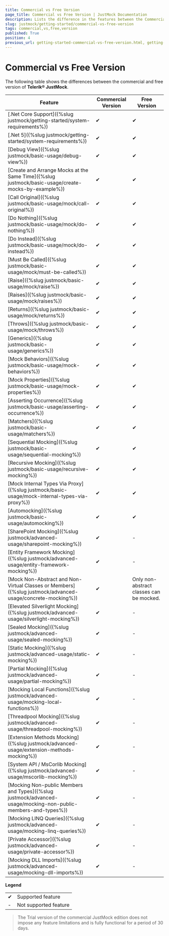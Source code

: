 ```yaml
---
title: Commercial vs Free Version
page_title: Commercial vs Free Version | JustMock Documentation
description: Lists the difference in the features between the Commercial and Free versions of Telerik JustMock 
slug: justmock/getting-started/commercial-vs-free-version
tags: commercial,vs,free,version
published: True
position: 4
previous_url: getting-started-commercial-vs-free-version.html, getting-started-commercial-vs-free-version
---
```


# Commercial vs Free Version

The following table shows the differences between the commercial and free version of __Telerik® JustMock__.

| Feature | Commercial Version | Free Version |
| ------ | ------ | ------ |
|[.Net Core Support]({%slug justmock/getting-started/system-requirements%})| &#x2714; | &#x2714; |
|[.Net 5]({%slug justmock/getting-started/system-requirements%})| &#x2714; | &#x2714; |
|[Debug View]({%slug justmock/basic-usage/debug-view%})| &#x2714; | &#x2714; |
|[Create and Arrange Mocks at the Same Time]({%slug justmock/basic-usage/create-mocks-by-example%})| &#x2714; | &#x2714; |
|[Call Original]({%slug justmock/basic-usage/mock/call-original%})| &#x2714; | &#x2714; |
|[Do Nothing]({%slug justmock/basic-usage/mock/do-nothing%})| &#x2714; | &#x2714; |
|[Do Instead]({%slug justmock/basic-usage/mock/do-instead%})| &#x2714; | &#x2714; | 
|[Must Be Called]({%slug justmock/basic-usage/mock/must-be-called%})| &#x2714; | &#x2714; |
|[Raise]({%slug justmock/basic-usage/mock/raise%})| &#x2714; | &#x2714;	|
|[Raises]({%slug justmock/basic-usage/mock/raises%})| &#x2714; | &#x2714; |
|[Returns]({%slug justmock/basic-usage/mock/returns%})| &#x2714;|&#x2714; |
|[Throws]({%slug justmock/basic-usage/mock/throws%})|&#x2714;|&#x2714;|
|[Generics]({%slug justmock/basic-usage/generics%})|&#x2714;|&#x2714;|
|[Mock Behaviors]({%slug justmock/basic-usage/mock-behaviors%})| &#x2714; | &#x2714; |
|[Mock Properties]({%slug justmock/basic-usage/mock-properties%})| &#x2714; | &#x2714;|
|[Asserting Occurrence]({%slug justmock/basic-usage/asserting-occurrence%})| &#x2714; | &#x2714; |
|[Matchers]({%slug justmock/basic-usage/matchers%})| &#x2714; | &#x2714; |
|[Sequential Mocking]({%slug justmock/basic-usage/sequential-mocking%})| &#x2714; |&#x2714;|
|[Recursive Mocking]({%slug justmock/basic-usage/recursive-mocking%})| &#x2714; | &#x2714; |
|[Mock Internal Types Via Proxy]({%slug justmock/basic-usage/mock-internal-types-via-proxy%})| &#x2714; | &#x2714; |
|[Automocking]({%slug justmock/basic-usage/automocking%})| &#x2714; | &#x2714; |
|[SharePoint Mocking]({%slug justmock/advanced-usage/sharepoint-mocking%})| &#x2714; | - |
|[Entity Framework Mocking]({%slug justmock/advanced-usage/entity-framework-mocking%})| &#x2714; | - |
|[Mock Non-Abstract and Non-Virtual Classes or Members]({%slug justmock/advanced-usage/concrete-mocking%})| &#x2714; | Only non-abstract classes can be mocked. |
|[Elevated Silverlight Mocking]({%slug justmock/advanced-usage/silverlight-mocking%})| &#x2714; | - |
|[Sealed Mocking]({%slug justmock/advanced-usage/sealed-mocking%})| &#x2714; | - |
|[Static Mocking]({%slug justmock/advanced-usage/static-mocking%})| &#x2714; | - |
|[Partial Mocking]({%slug justmock/advanced-usage/partial-mocking%})| &#x2714; | - |
|[Mocking Local Functions]({%slug justmock/advanced-usage/mocking-local-functions%})| &#x2714; | - |
|[Threadpool Mocking]({%slug justmock/advanced-usage/threadpool-mocking%})| &#x2714; | - |
|[Extension Methods Mocking]({%slug justmock/advanced-usage/extension-methods-mocking%})| &#x2714; | - |
|[System API / MsCorlib Mocking]({%slug justmock/advanced-usage/mscorlib-mocking%})| &#x2714; | - |
|[Mocking Non-public Members and Types]({%slug justmock/advanced-usage/mocking-non-public-members-and-types%})| &#x2714; | - |
|[Mocking LINQ Queries]({%slug justmock/advanced-usage/mocking-linq-queries%})| &#x2714; | - |
|[Private Accessor]({%slug justmock/advanced-usage/private-accessor%})| &#x2714; | - |
|[Mocking DLL Imports]({%slug justmock/advanced-usage/mocking-dll-imports%})| &#x2714; | - |


__Legend__

|  |  |
| ------ | ------ |
| &#x2714; |Supported feature|
| - |Not supported feature|


>The Trial version of the commercial JustMock edition does not impose any feature limitations and is fully functional for a period of 30 days.  
